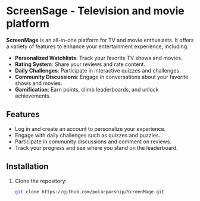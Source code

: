# ScreenSage - Television and movie platform

**ScreenMage** is an all-in-one platform for TV and movie enthusiasts. It offers a variety of features to enhance your entertainment experience, including:

- **Personalized Watchlists**: Track your favorite TV shows and movies.
- **Rating System**: Share your reviews and rate content.
- **Daily Challenges**: Participate in interactive quizzes and challenges.
- **Community Discussions**: Engage in conversations about your favorite shows and movies.
- **Gamification**: Earn points, climb leaderboards, and unlock achievements.

## Features

- Log in and create an account to personalize your experience.
- Engage with daily challenges such as quizzes and puzzles.
- Participate in community discussions and comment on reviews.
- Track your progress and see where you stand on the leaderboard.

## Installation

1. Clone the repository:
   ```bash
   git clone https://github.com/polarparsnip/ScreenMage.git
